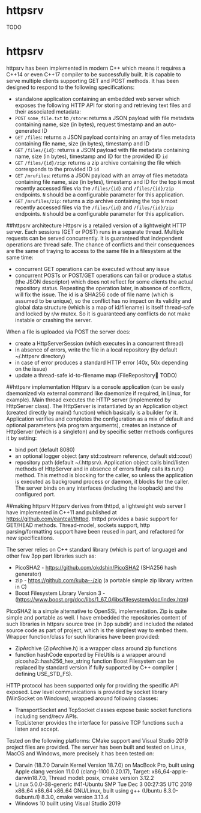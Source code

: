 # httpsrv

TODO

# httpsrv
httpsrv has been implemented in modern C++ which means it requires a C++14 or even C++17 compiler to be successfully built.
It is capable to serve multiple clients supporting GET and POST methods. It has been designed to respond to the following specifications:
- standalone application containing an embedded web server which exposes the following HTTP API for storing and retrieving text files and their associated metadata:
- `POST` `some_file.txt` to `/store`: returns a JSON payload with file metadata containing name, size (in bytes), request timestamp and an auto-generated ID
- `GET` `/files`: returns a JSON payload containing an array of files metadata containing file name, size (in bytes), timestamp and ID
- `GET` `/files/{id}`: returns a JSON payload with file metadata containing name, size (in bytes), timestamp and ID for the provided ID `id`
- `GET` `/files/{id}/zip`: returns a zip archive containing the file which corresponds to the provided ID `id`
- `GET` `/mrufiles`: returns a JSON payload with an array of files metadata containing file name, size (in bytes), timestamp and ID for the top `N` most recently accessed files via the `/files/{id}` and `/files/{id}/zip` endpoints. `N` should be a configurable parameter for this application.
- `GET` `/mrufiles/zip`: returns a zip archive containing the top `N` most recently accessed files via the `/files/{id}` and `/files/{id}/zip` endpoints. `N` should be a configurable parameter for this application.

##httpsrv architecture
Httpsrv is a retailed version of a lightweight HTTP server. Each sessions (GET or POST) runs in a separate thread. Multiple requests can be served concurrently. It is guaranteed that independent operations are thread safe. The chance of conflicts and their consequences are the same of traying to access to the same file in a filesystem at the same time:
- concurrent GET operations can be executed without any issue
- concurrent POSTs or POST/GET operations can fail or produce a status (the JSON descriptor) which does not reflect for some clients the actual repository status. Repeating the operation later, in absence of conflicts, will fix the issue. The id is a SHA256 code of file name (which is assumed to be unique), so the conflict has no impact on its validity and global data structure (which is a map of id/filename) is itself thread-safe and locked by r/w mutex. So it is guaranteed any conflicts do not make instable or crashing the server. 

When a file is uploaded via POST the server does:
- create a HttpServerSession (which executes in a concurrent thread)
- in absence of errors, write the file in a local repository (by default ~/.httpsrv directory)
- in case of error produces a standard HTTP error (40x, 50x depending on the issue)
- update a thread-safe id-to-filename map (FileRepository TODO)

##httpsrv implementation
Httpsrv is a console application (can be easly daemonized via external command like daemonize if required, in Linux, for example). Main thread executes the HTTP server (implemented by HttpServer class).
The HttpServer is instantiated by an Application object (created directly by main() function) which basically is a builder for it. Application verifies and completes the configuration as a mix of default and optional parameters (via program arguments), creates an instance of HttpServer (which is a singleton) and by specific setter methods configures it by setting:
- bind port (default 8080)
- an optional logger object (any std::ostream reference, default std::cout)
- repository path (default ~/.httpsrv).
Application object calls bind/listen methods of HttpServer and in absence of errors finally calls its run() method. This method is blocking for the caller, so unless the application is executed as background process or daemon, it blocks for the caller.
The server binds on any interfaces (including the loopback) and the configured port.


##making httpsrv
Httpsrv derives from thttpd, a lightweight web server I have implemented in C++11 and published at https://github.com/eantcal/thttpd. thttpd provides a basic support for GET/HEAD methods. Thread-model, sockets support, http parsing/formatting support have been reused in part, and refactored for new specifications.

The server relies on C++ standard library (which is part of language) and other few 3pp part libraries such as:
- PicoSHA2 - https://github.com/okdshin/PicoSHA2 (SHA256 hash generator)
- zip - https://github.com/kuba--/zip (a portable simple zip library written in C)
- Boost Filesystem Library Version 3 - (https://www.boost.org/doc/libs/1_67_0/libs/filesystem/doc/index.htm)

PicoSHA2 is a simple alternative to OpenSSL implementation.
Zip is quite simple and portable as well. 
I have embedded the repositories content of such libraries in httpsrv source tree (in 3pp subdir) and included the related source code as part of project, which is the simplest  way to embed them.
Wrapper function/class for such libraries have been provided:
- ZipArchive (ZipArchive.h) is a wrapper class around zip functions
- function hashCode exported by FileUtils is a wrapper around picosha2::hash256_hex_string function
Boost Filesystem can be replaced by standard version if fully supported by C++ compiler ( defining USE_STD_FS).

HTTP protocol has been supported only for providing the specific API exposed.
Low level communications is provided by socket library (WinSocket on Windows), wrapped around following classes:
- TransportSocket and TcpSocket classes expose basic socket functions including send/recv APIs.
- TcpListener provides the interface for passive TCP functions such a listen and accept.
 

Tested on the following platforms:
CMake support and Visual Studio 2019 project files are provided.
The server has been built and tested on Linux, MacOS and Windows, more precisely it has been tested on:
- Darwin (18.7.0 Darwin Kernel Version 18.7.0) on MacBook Pro, built using Apple clang version 11.0.0 (clang-1100.0.20.17), Target: x86_64-apple-darwin18.7.0, Thread model: posix, cmake version 3.12.2
- Linux 5.0.0-38-generic #41-Ubuntu SMP Tue Dec 3 00:27:35 UTC 2019 x86_64 x86_64 x86_64 GNU/Linux, built using g++ (Ubuntu 8.3.0-6ubuntu1) 8.3.0, cmake version 3.13.4
- Windows 10 buillt using Visual Studio 2019
